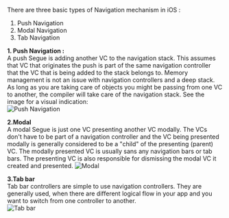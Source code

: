There are three basic types of Navigation mechanism in iOS :
1. Push Navigation
2. Modal Navigation
3. Tab Navigation

**1. Push Navigation :**  
A push Segue is adding another VC to the navigation stack. This assumes that VC that originates the push is part of the same navigation controller that the VC that is being added to the stack belongs to. Memory management is not an issue with navigation controllers and a deep stack. As long as you are taking care of objects you might be passing from one VC to another, the compiler will take care of the navigation stack. See the image for a visual indication:  
![Push Navigation](http://i.imgur.com/JBrxKdh.gif)

**2.Modal**  
A modal Segue is just one VC presenting another VC modally. The VCs don't have to be part of a navigation controller and the VC being presented modally is generally considered to be a "child" of the presenting (parent) VC. The modally presented VC is usually sans any navigation bars or tab bars. The presenting VC is also responsible for dismissing the modal VC it created and presented.
![Modal](http://i.imgur.com/KpX7FcB.gif)

**3.Tab bar**  
Tab bar controllers are simple to use navigation controllers. They are generally used, when there are different logical flow in your app and you want to switch from one controller to another.  
![Tab bar](http://i.imgur.com/WhoidE5.gif)